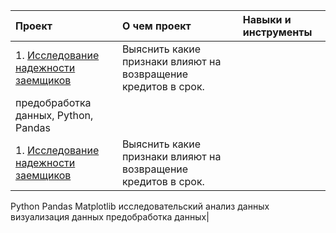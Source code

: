 | Проект                          | О чем проект                                                  | Навыки и инструменты|
|:------------------------------|:-------------------------------------------------------------|:--------|
| 1. [Исследование надежности заемщиков](https://github.com/Bishopxzol/projects/tree/main/1.%20Исследование%20надёжности%20заёмщиков%20—%20анализ%20банковских%20данных)| Выяснить какие признаки влияют на возвращение кредитов в срок.| 
предобработка данных, Python, Pandas|
| 1. [Исследование надежности заемщиков](https://github.com/Bishopxzol/projects/tree/main/2.%20Продажа%20квартир%20в%20Санкт-Петербурге%20—%20анализ%20рынка%20недвижимости)| Выяснить какие признаки влияют на возвращение кредитов в срок.| 
Python
Pandas
Matplotlib
исследовательский анализ данных
визуализация данных
предобработка данных|
